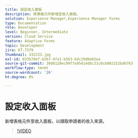 ```yaml
---
title: 設定收入面板
description: 將表格元件新增至收入面板。
solution: Experience Manager,Experience Manager Forms
type: Documentation
role: Developer
level: Beginner, Intermediate
version: Cloud Service
feature: Adaptive Forms
topic: Development
jira: KT-7379
thumbnail: 332233.jpg
exl-id: 033b7def-b267-4fa1-b563-6dc29d0e65ea
source-git-commit: 30d6120ec99f7a95414dbc31c0cb002152bd6763
workflow-type: tm+mt
source-wordcount: '26'
ht-degree: 0%

---
```


# 設定收入面板

新增表格元件至收入面板，以擷取申請者的收入來源。

>[!VIDEO](https://video.tv.adobe.com/v/332233?quality=12&learn=on)
